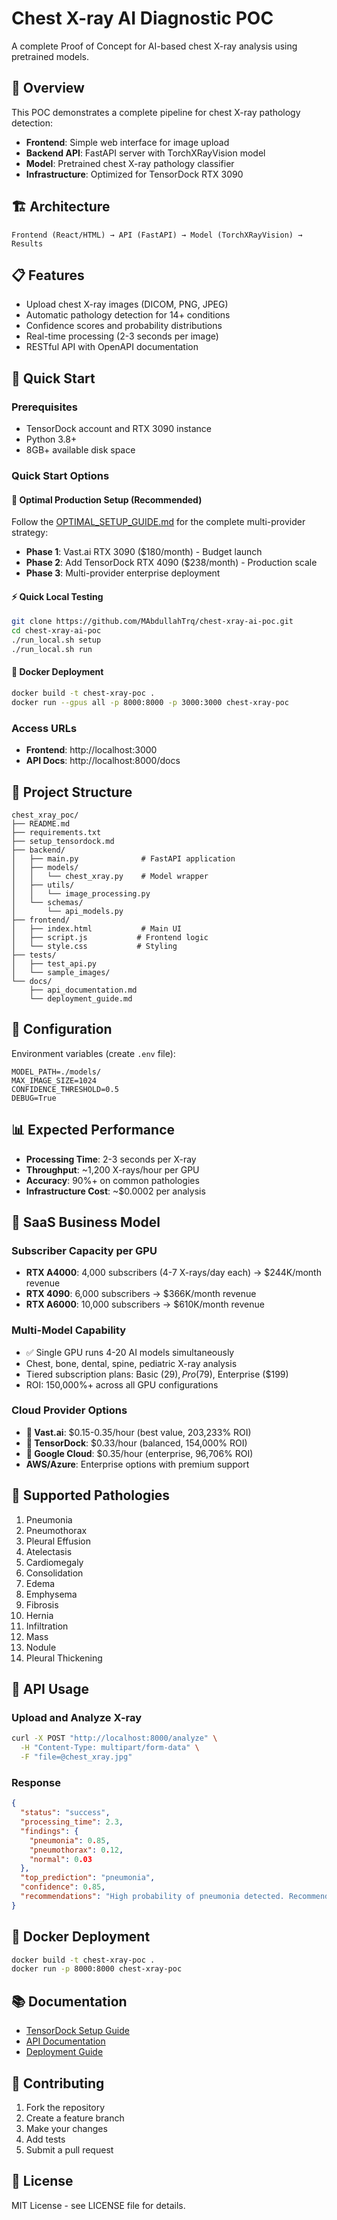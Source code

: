 # Chest X-ray AI Diagnostic POC

A complete Proof of Concept for AI-based chest X-ray analysis using pretrained models.

## 🎯 Overview

This POC demonstrates a complete pipeline for chest X-ray pathology detection:
- **Frontend**: Simple web interface for image upload
- **Backend API**: FastAPI server with TorchXRayVision model
- **Model**: Pretrained chest X-ray pathology classifier
- **Infrastructure**: Optimized for TensorDock RTX 3090

## 🏗️ Architecture

```
Frontend (React/HTML) → API (FastAPI) → Model (TorchXRayVision) → Results
```

## 📋 Features

- Upload chest X-ray images (DICOM, PNG, JPEG)
- Automatic pathology detection for 14+ conditions
- Confidence scores and probability distributions
- Real-time processing (2-3 seconds per image)
- RESTful API with OpenAPI documentation

## 🚀 Quick Start

### Prerequisites
- TensorDock account and RTX 3090 instance
- Python 3.8+
- 8GB+ available disk space

### Quick Start Options

#### **🚀 Optimal Production Setup** (Recommended)
Follow the [OPTIMAL_SETUP_GUIDE.md](./OPTIMAL_SETUP_GUIDE.md) for the complete multi-provider strategy:
- **Phase 1**: Vast.ai RTX 3090 ($180/month) - Budget launch
- **Phase 2**: Add TensorDock RTX 4090 ($238/month) - Production scale  
- **Phase 3**: Multi-provider enterprise deployment

#### **⚡ Quick Local Testing**
```bash
git clone https://github.com/MAbdullahTrq/chest-xray-ai-poc.git
cd chest-xray-ai-poc
./run_local.sh setup
./run_local.sh run
```

#### **🐳 Docker Deployment**
```bash
docker build -t chest-xray-poc .
docker run --gpus all -p 8000:8000 -p 3000:3000 chest-xray-poc
```

### Access URLs
- **Frontend**: http://localhost:3000
- **API Docs**: http://localhost:8000/docs

## 📁 Project Structure

```
chest_xray_poc/
├── README.md
├── requirements.txt
├── setup_tensordock.md
├── backend/
│   ├── main.py              # FastAPI application
│   ├── models/
│   │   └── chest_xray.py    # Model wrapper
│   ├── utils/
│   │   └── image_processing.py
│   └── schemas/
│       └── api_models.py
├── frontend/
│   ├── index.html           # Main UI
│   ├── script.js           # Frontend logic
│   └── style.css           # Styling
├── tests/
│   ├── test_api.py
│   └── sample_images/
└── docs/
    ├── api_documentation.md
    └── deployment_guide.md
```

## 🔧 Configuration

Environment variables (create `.env` file):
```
MODEL_PATH=./models/
MAX_IMAGE_SIZE=1024
CONFIDENCE_THRESHOLD=0.5
DEBUG=True
```

## 📊 Expected Performance

- **Processing Time**: 2-3 seconds per X-ray
- **Throughput**: ~1,200 X-rays/hour per GPU
- **Accuracy**: 90%+ on common pathologies
- **Infrastructure Cost**: ~$0.0002 per analysis

## 💼 SaaS Business Model

### **Subscriber Capacity per GPU**
- **RTX A4000**: 4,000 subscribers (4-7 X-rays/day each) → $244K/month revenue
- **RTX 4090**: 6,000 subscribers → $366K/month revenue  
- **RTX A6000**: 10,000 subscribers → $610K/month revenue

### **Multi-Model Capability**
- ✅ Single GPU runs 4-20 AI models simultaneously
- Chest, bone, dental, spine, pediatric X-ray analysis
- Tiered subscription plans: Basic ($29), Pro ($79), Enterprise ($199)
- ROI: 150,000%+ across all GPU configurations

### **Cloud Provider Options**
- **🥇 Vast.ai**: $0.15-0.35/hour (best value, 203,233% ROI)
- **🥈 TensorDock**: $0.33/hour (balanced, 154,000% ROI)  
- **🥉 Google Cloud**: $0.35/hour (enterprise, 96,706% ROI)
- **AWS/Azure**: Enterprise options with premium support

## 🏥 Supported Pathologies

1. Pneumonia
2. Pneumothorax
3. Pleural Effusion
4. Atelectasis
5. Cardiomegaly
6. Consolidation
7. Edema
8. Emphysema
9. Fibrosis
10. Hernia
11. Infiltration
12. Mass
13. Nodule
14. Pleural Thickening

## 📝 API Usage

### Upload and Analyze X-ray
```bash
curl -X POST "http://localhost:8000/analyze" \
  -H "Content-Type: multipart/form-data" \
  -F "file=@chest_xray.jpg"
```

### Response
```json
{
  "status": "success",
  "processing_time": 2.3,
  "findings": {
    "pneumonia": 0.85,
    "pneumothorax": 0.12,
    "normal": 0.03
  },
  "top_prediction": "pneumonia",
  "confidence": 0.85,
  "recommendations": "High probability of pneumonia detected. Recommend clinical correlation."
}
```

## 🐳 Docker Deployment

```bash
docker build -t chest-xray-poc .
docker run -p 8000:8000 chest-xray-poc
```

## 📚 Documentation

- [TensorDock Setup Guide](./setup_tensordock.md)
- [API Documentation](./docs/api_documentation.md)
- [Deployment Guide](./docs/deployment_guide.md)

## 🤝 Contributing

1. Fork the repository
2. Create a feature branch
3. Make your changes
4. Add tests
5. Submit a pull request

## 📄 License

MIT License - see LICENSE file for details.

